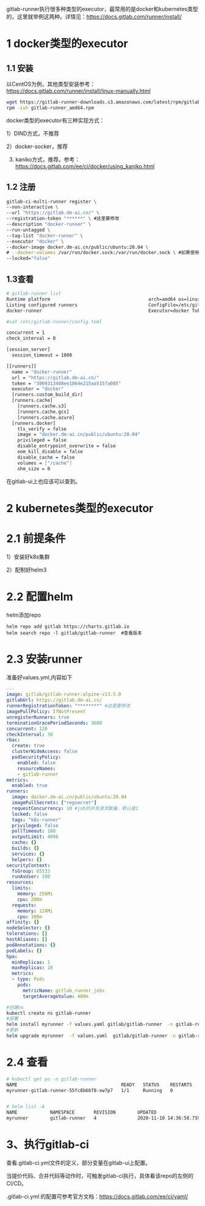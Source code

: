 
gitlab-runner执行很多种类型的executor，最常用的是docker和kubernetes类型的，这里就举例这两种。详情见：https://docs.gitlab.com/runner/install/


# 1 docker类型的executor

## 1.1 安装

以CentOS为例，其他类型安装参考：https://docs.gitlab.com/runner/install/linux-manually.html

```bash 
wget https://gitlab-runner-downloads.s3.amazonaws.com/latest/rpm/gitlab-runner_amd64.rpm 
rpm -ivh gitlab-runner_amd64.rpm
```

docker类型的executor有三种实现方式：

1）DIND方式，不推荐

2）docker-socker，推荐

3) kaniko方式，推荐。参考：https://docs.gitlab.com/ee/ci/docker/using_kaniko.html


## 1.2 注册
```bash
gitlab-ci-multi-runner register \
--non-interactive \
--url "https://gitlab.dm-ai.cn/" \
--registration-token "******" \ #这里要修改
--description "docker-runner" \
--run-untagged \
--tag-list "docker-runner" \
--executor "docker" \
--docker-image docker.dm-ai.cn/public/ubuntu:20.04 \
# --docker-volumes /var/run/docker.sock:/var/run/docker.sock \ #如果使用docker-socket方式，取消这个注释
--locked="false"
```

## 1.3查看
```bash
# gitlab-runner list
Runtime platform                                    arch=amd64 os=linux pid=20903 revision=ece86343 version=13.5.0
Listing configured runners                          ConfigFile=/etc/gitlab-runner/config.toml
docker-runner                                       Executor=docker Token=30093134d8ee1864e215aa5157a085 URL=https://gitlab.dm-ai.cn/
```

```bash
#cat /etc/gitlab-runner/config.toml 

concurrent = 1
check_interval = 0

[session_server]
  session_timeout = 1800

[[runners]]
  name = "docker-runner"
  url = "https://gitlab.dm-ai.cn/"
  token = "30093134d8ee1864e215aa5157a085"
  executor = "docker"
  [runners.custom_build_dir]
  [runners.cache]
    [runners.cache.s3]
    [runners.cache.gcs]
    [runners.cache.azure]
  [runners.docker]
    tls_verify = false
    image = "docker.dm-ai.cn/public/ubuntu:20.04"
    privileged = false
    disable_entrypoint_overwrite = false
    oom_kill_disable = false
    disable_cache = false
    volumes = ["/cache"]
    shm_size = 0
```

在gitlab-ui上也应该可以查到。


# 2 kubernetes类型的executor


# 2.1 前提条件

1）安装好k8s集群

2）配制好helm3


# 2.2 配置helm
helm添加repo

```shell
helm repo add gitlab https://charts.gitlab.io
helm search repo -l gitlab/gitlab-runner  #查看版本
```

# 2.3 安装runner

准备好values.yml,内容如下
```yml
---
image: gitlab/gitlab-runner:alpine-v13.5.0
gitlabUrl: https://gitlab.dm-ai.cn/
runnerRegistrationToken: "********" #这里要修改
imagePullPolicy: IfNotPresent
unregisterRunners: true
terminationGracePeriodSeconds: 3600
concurrent: 120
checkInterval: 30
rbac:
  create: true
  clusterWideAccess: false
  podSecurityPolicy:
    enabled: false
    resourceNames:
    - gitlab-runner
metrics:
  enabled: true
runners:
  image: docker.dm-ai.cn/public/ubuntu:20.04
  imagePullSecrets: ["regsecret"]
  requestConcurrency: 10 #job的并发请求数量，默认是1
  locked: false
  tags: "k8s-runner"
  privileged: false
  pollTimeout: 180
  outputLimit: 4096
  cache: {}
  builds: {}
  services: {}
  helpers: {}
securityContext:
  fsGroup: 65533
  runAsUser: 100
resources:
  limits:
    memory: 256Mi
    cpu: 200m
  requests:
    memory: 128Mi
    cpu: 100m
affinity: {}
nodeSelector: {}
tolerations: []
hostAliases: []
podAnnotations: {}
podLabels: {}
hpa: 
  minReplicas: 1
  maxReplicas: 10
  metrics:
  - type: Pods
    pods:
      metricName: gitlab_runner_jobs
      targetAverageValue: 400m
```


```bash
#创建ns
kubectl create ns gitlab-runner
#部署
helm install myrunner -f values.yaml gitlab/gitlab-runner  -n gitlab-runner
#更新
helm upgrade myrunner  -f values.yaml  gitlab/gitlab-runner -n gitlab-runner
```

# 2.4 查看

```bash
# kubectl get po -n gitlab-runner    
NAME                                      READY   STATUS    RESTARTS   AGE
myrunner-gitlab-runner-55fc8b66f8-xw7p7   1/1     Running   0          164m


# helm list -A
NAME            NAMESPACE       REVISION        UPDATED                                 STATUS          CHART                   APP VERSION
myrunner        gitlab-runner   4               2020-11-10 14:36:58.75958973 +0800 CST  deployed        gitlab-runner-0.22.0    13.5.0     
```




# 3、执行gitlab-ci

查看.gitlab-ci.yml文件的定义，部分变量在gitlab-ui上配置。

当提价代码、合并代码等动作时，可触发gitlab-ci执行，具体看该repo的左侧的CI/CD。

.gitlab-ci.yml 的配置可参考官方文档：https://docs.gitlab.com/ee/ci/yaml/